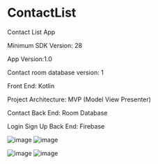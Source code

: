 # ContactList
Contact List App


Minimum SDK Version: 28

App Version:1.0

Contact room database version: 1


Front End: Kotlin 

Project Architecture: MVP (Model View Presenter)

Contact Back End: Room Database

Login Sign Up Back End: Firebase


 
 ![image](https://user-images.githubusercontent.com/50762218/208508991-842db494-33ea-45ba-b002-9282d5f4d543.png)
![image](https://user-images.githubusercontent.com/50762218/208509064-87f7dd9e-618d-44e0-af68-4ace3f2b12c8.png)

![image](https://user-images.githubusercontent.com/50762218/208508593-a04150bc-ceb2-416f-bb44-f28e88d368aa.png)
![image](https://user-images.githubusercontent.com/50762218/208508901-41bf4aef-002d-4eab-931e-bc9b0bd59149.png)

